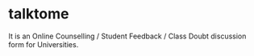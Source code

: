 # talktome
It is an Online Counselling / Student Feedback / Class Doubt discussion form for Universities.
